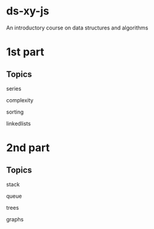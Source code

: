 # ds-xy-js

An introductory course on data structures and algorithms

# 1st part

## Topics

series

complexity

sorting

linkedlists

# 2nd part

## Topics

stack

queue

trees

graphs
